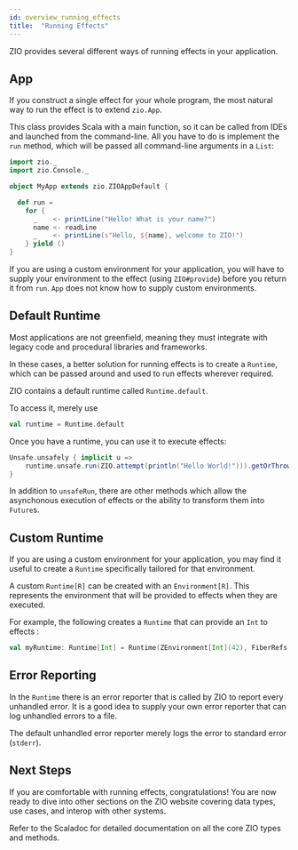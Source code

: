 ```yaml
---
id: overview_running_effects
title:  "Running Effects"
---
```


ZIO provides several different ways of running effects in your application.

## App

If you construct a single effect for your whole program, the most natural way to run the effect is to extend `zio.App`. 

This class provides Scala with a main function, so it can be called from IDEs and launched from the command-line. All you have to do is implement the `run` method, which will be passed all command-line arguments in a `List`:

```scala mdoc:silent
import zio._
import zio.Console._

object MyApp extends zio.ZIOAppDefault {

  def run =
    for {
      _    <- printLine("Hello! What is your name?")
      name <- readLine
      _    <- printLine(s"Hello, ${name}, welcome to ZIO!")
    } yield ()
}
```

If you are using a custom environment for your application, you will have to supply your environment to the effect (using `ZIO#provide`) before you return it from `run`. `App` does not know how to supply custom environments.

## Default Runtime

Most applications are not greenfield, meaning they must integrate with legacy code and procedural libraries and frameworks.

In these cases, a better solution for running effects is to create a `Runtime`, which can be passed around and used to run effects wherever required.

ZIO contains a default runtime called `Runtime.default`.

To access it, merely use

```scala mdoc:silent
val runtime = Runtime.default
```

Once you have a runtime, you can use it to execute effects:

```scala mdoc:silent
Unsafe.unsafely { implicit u =>
    runtime.unsafe.run(ZIO.attempt(println("Hello World!"))).getOrThrowFiberFailure()
}
```

In addition to `unsafeRun`, there are other methods which allow the asynchonous execution of effects or the ability to transform them into `Future`s.

## Custom Runtime

If you are using a custom environment for your application, you may find it useful to create a `Runtime` specifically tailored for that environment.

A custom `Runtime[R]` can be created with an `Environment[R]`. This represents the environment that will be provided to effects when they are executed.

For example, the following creates a `Runtime` that can provide an `Int` to effects :

```scala mdoc:silent
val myRuntime: Runtime[Int] = Runtime(ZEnvironment[Int](42), FiberRefs.empty, RuntimeFlags.default)
```

## Error Reporting

In the `Runtime` there is an error reporter that is called by ZIO to report every unhandled error. It is a good idea to supply your own error reporter that can log unhandled errors to a file.

The default unhandled error reporter merely logs the error to standard error (`stderr`).

## Next Steps

If you are comfortable with running effects, congratulations! You are now ready to dive into other sections on the ZIO website covering data types, use cases, and interop with other systems. 

Refer to the Scaladoc for detailed documentation on all the core ZIO types and methods.
